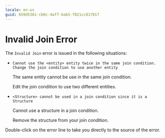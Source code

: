 ```yaml
---
locale: en-us
guid: 659d5361-cb0c-4aff-bab5-f021cc017017
---
```


# Invalid Join Error

The `Invalid Join` error is issued in the following situations:

* `Cannot use the <entity> entity twice in the same join condition. Change the join condition to use another entity`
  
    The same entity cannot be use in the same join condition.

    Edit the join condition to use two different entities.

* `<Structure> cannot be used in a join condition since it is a Structure`
  
    Cannot use a structure in a join condition.

    Remove the structure from your join condition.

Double-click on the error line to take you directly to the source of the error.
